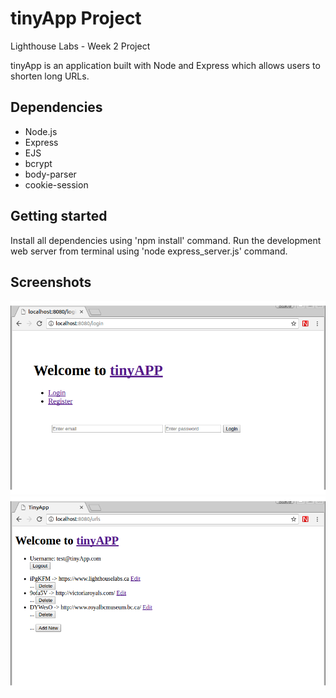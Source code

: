 # tinyApp Project
Lighthouse Labs - Week 2 Project

tinyApp is an application built with Node and Express which allows users to shorten long URLs.




## Dependencies

- Node.js
- Express
- EJS
- bcrypt
- body-parser
- cookie-session

## Getting started

Install all dependencies using 'npm install' command.
Run the development web server from terminal using 'node express_server.js' command.


## Screenshots

!["Screenshot of the login page"](https://github.com/stevetice/tinyApp/blob/master/docs/login-page.png?raw=true)
!["Screenshot of URLs page"](https://github.com/stevetice/tinyApp/blob/master/docs/urls-page.png?raw=true)
